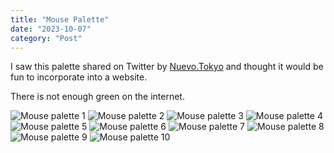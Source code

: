 ```yaml
---
title: "Mouse Palette"
date: "2023-10-07"
category: "Post"
---
```


I saw this palette shared on Twitter by [Nuevo.Tokyo](https://www.nuevo.tokyo) and thought it would be fun to incorporate into a website.

There is not enough green on the internet.

![Mouse palette 1](/img/icons/1.png)
![Mouse palette 2](/img/icons/2.png)
![Mouse palette 3](/img/icons/3.png)
![Mouse palette 4](/img/icons/4.png)
![Mouse palette 5](/img/icons/5.png)
![Mouse palette 6](/img/icons/6.png)
![Mouse palette 7](/img/icons/7.png)
![Mouse palette 8](/img/icons/8.png)
![Mouse palette 9](/img/icons/9.png)
![Mouse palette 10](/img/icons/10.png)
